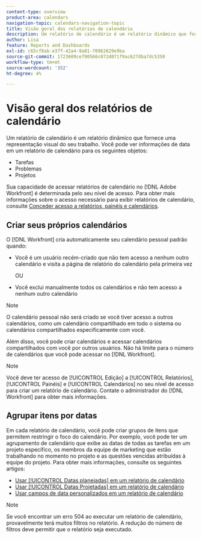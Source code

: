```yaml
---
content-type: overview
product-area: calendars
navigation-topic: calendars-navigation-topic
title: Visão geral dos relatórios de calendário
description: Um relatório de calendário é um relatório dinâmico que fornece uma representação visual do seu trabalho. Você pode exibir informações de data em um relatório de calendário para tarefas, problemas e projetos.
author: Lisa
feature: Reports and Dashboards
exl-id: c65cf8ab-e37f-42a4-9a81-70962629e9ba
source-git-commit: 1723609ce790566c072d071f9ac627dba7dc5350
workflow-type: tm+mt
source-wordcount: '352'
ht-degree: 4%

---
```


# Visão geral dos relatórios de calendário

<!-- Audited: 01/2024 -->

Um relatório de calendário é um relatório dinâmico que fornece uma representação visual do seu trabalho. Você pode ver informações de data em um relatório de calendário para os seguintes objetos:

* Tarefas
* Problemas
* Projetos

Sua capacidade de acessar relatórios de calendário no [!DNL Adobe Workfront] é determinada pelo seu nível de acesso. Para obter mais informações sobre o acesso necessário para exibir relatórios de calendário, consulte [Conceder acesso a relatórios, painéis e calendários](../../../administration-and-setup/add-users/configure-and-grant-access/grant-access-reports-dashboards-calendars.md).

## Criar seus próprios calendários

O [!DNL Workfront] cria automaticamente seu calendário pessoal padrão quando:

* Você é um usuário recém-criado que não tem acesso a nenhum outro calendário e visita a página de relatório do calendário pela primeira vez

  OU

* Você exclui manualmente todos os calendários e não tem acesso a nenhum outro calendário

>[!NOTE]
>
>O calendário pessoal não será criado se você tiver acesso a outros calendários, como um calendário compartilhado em todo o sistema ou calendários compartilhados especificamente com você.

Além disso, você pode criar calendários e acessar calendários compartilhados com você por outros usuários. Não há limite para o número de calendários que você pode acessar no [!DNL Workfront].

>[!NOTE]
>
>Você deve ter acesso de [!UICONTROL Edição] a [!UICONTROL Relatórios], [!UICONTROL Painéis] e [!UICONTROL Calendários] no seu nível de acesso para criar um relatório de calendário. Contate o administrador do [!DNL Workfront] para obter mais informações.

## Agrupar itens por datas

Em cada relatório de calendário, você pode criar grupos de itens que permitem restringir o foco do calendário. Por exemplo, você pode ter um agrupamento de calendário que exibe as datas de todas as tarefas em um projeto específico, os membros da equipe de marketing que estão trabalhando no momento no projeto e as questões vencidas atribuídas à equipe do projeto. Para obter mais informações, consulte os seguintes artigos:

* [Usar [!UICONTROL Datas planejadas] em um relatório de calendário](../../../reports-and-dashboards/reports/calendars/use-planned-dates.md)
* [Usar [!UICONTROL Datas Projetadas] em um relatório de calendário](../../../reports-and-dashboards/reports/calendars/use-projected-dates.md)
* [Usar campos de data personalizados em um relatório de calendário](../../../reports-and-dashboards/reports/calendars/use-custom-dates.md)

>[!NOTE]
>
>Se você encontrar um erro 504 ao executar um relatório de calendário, provavelmente terá muitos filtros no relatório. A redução do número de filtros deve permitir que o relatório seja executado.
